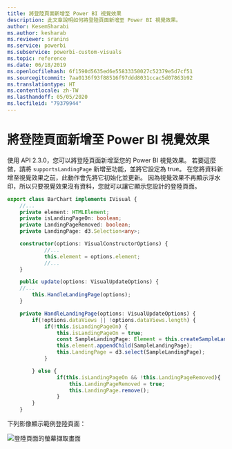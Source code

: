 ```yaml
---
title: 將登陸頁面新增至 Power BI 視覺效果
description: 此文章說明如何將登陸頁面新增至 Power BI 視覺效果。
author: KesemSharabi
ms.author: kesharab
ms.reviewer: sranins
ms.service: powerbi
ms.subservice: powerbi-custom-visuals
ms.topic: reference
ms.date: 06/18/2019
ms.openlocfilehash: 6f1590d5635ed6e55833350027c52379e5d7cf51
ms.sourcegitcommit: 7aa0136f93f88516f97ddd8031ccac5d07863b92
ms.translationtype: HT
ms.contentlocale: zh-TW
ms.lasthandoff: 05/05/2020
ms.locfileid: "79379944"
---
```

# <a name="add-a-landing-page-to-your-power-bi-visuals"></a>將登陸頁面新增至 Power BI 視覺效果

使用 API 2.3.0，您可以將登陸頁面新增至您的 Power BI 視覺效果。 若要這麼做，請將 `supportsLandingPage` 新增至功能，並將它設定為 true。 在您將資料新增至視覺效果之前，此動作會先將它初始化並更新。 因為視覺效果不再顯示浮水印，所以只要視覺效果沒有資料，您就可以讓它顯示您設計的登陸頁面。

```typescript
export class BarChart implements IVisual {
    //...
    private element: HTMLElement;
    private isLandingPageOn: boolean;
    private LandingPageRemoved: boolean;
    private LandingPage: d3.Selection<any>;

    constructor(options: VisualConstructorOptions) {
            //...
            this.element = options.element;
            //...
    }

    public update(options: VisualUpdateOptions) {
    //...
        this.HandleLandingPage(options);
    }

    private HandleLandingPage(options: VisualUpdateOptions) {
        if(!options.dataViews || !options.dataViews.length) {
            if(!this.isLandingPageOn) {
                this.isLandingPageOn = true;
                const SampleLandingPage: Element = this.createSampleLandingPage(); //create a landing page
                this.element.appendChild(SampleLandingPage);
                this.LandingPage = d3.select(SampleLandingPage);
            }

        } else {
                if(this.isLandingPageOn && !this.LandingPageRemoved){
                    this.LandingPageRemoved = true;
                    this.LandingPage.remove();
                }
        }
    }
```

下列影像顯示範例登陸頁面：

![登陸頁面的螢幕擷取畫面](media/landing-page/app-landing-page.png)
